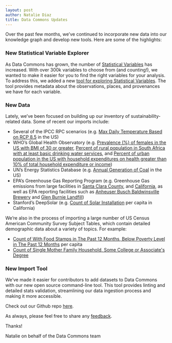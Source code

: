 ```yaml
---
layout: post
author: Natalie Diaz
title: Data Commons Updates
---
```


Over the past few months, we’ve continued to incorporate new data into our knowledge graph and develop new tools. Here are some of the highlights: 

### New Statistical Variable Explorer
As Data Commons has grown, the number of [Statistical Variables](https://docs.datacommons.org/glossary.html) has increased. With over 300k variables to choose from (and counting!), we wanted to make it easier for you to find the right variables for your analysis. To address this, we added a new [tool for exploring Statistical Variables](https://datacommons.org/tools/statvar). The tool provides metadata about the observations, places, and provenances we have for each variable. 

### New Data
Lately, we’ve been focused on building up our inventory of sustainability-related data. Some of recent our imports include: 
* Several of the IPCC RPC scenarios (e.g. [Max Daily Temperature Based on RCP 8.5](https://datacommons.org/tools/map#%26sv%3DDaily_Max_Temperature_RCP85%26pc%3D0%26pd%3Dcountry%2FUSA%26pn%3DUnited%20States%20of%20America%26pt%3DCountry%26ept%3DCounty) in the US)
* WHO’s Global Health Observatory (e.g. [Prevalence (%) of females in the US with BMI of 30 or greater](https://datacommons.org/tools/timeline#statsVar=WHO%2FNCD_BMI_30A_Female&place=country%2FUSA), [Percent of rural population in South Africa with at least basic drinking water services](https://datacommons.org/tools/timeline#statsVar=WHO%2FWSH_WATER_BASIC_Rural&place=country%2FZAF), and [Percent of urban population in the US with household expenditures on health greater than 10% of total household expenditure or income](https://datacommons.org/tools/timeline#statsVar=WHO%2FFINPROTECTION_CATA_TOT_10_POP_Urban&place=country%2FUSA))
* UN’s Energy Statistics Database (e.g. [Annual Generation of Coal](https://datacommons.org/tools/timeline#statsVar=Annual_Generation_Energy_Coal&place=country%2FUSA) in the US)
* EPA’s Greenhouse Gas Reporting Program (e.g. Greenhouse Gas emissions from large facilities in [Santa Clara County](https://datacommons.org/browser/geoId/06085?statVar=Annual_Emissions_GreenhouseGas_NonBiogenic), and [California](https://datacommons.org/browser/geoId/06?statVar=Annual_Emissions_GreenhouseGas_NonBiogenic), as well as EPA reporting facilities such as [Anheuser Busch Baldwinsville Brewery](https://datacommons.org/browser/epaGhgrpFacilityId/1002576) and [Glen Burnie Landfill](https://datacommons.org/browser/epaGhgrpFacilityId/1002004)) 
* Stanford’s DeepSolar (e.g. [Count of Solar Installation](https://datacommons.org/tools/map#%26sv%3DCount_SolarInstallation%26pc%3D1%26pd%3DgeoId%2F06%26pn%3DCalifornia%26pt%3DState%26ept%3DCounty) per capita in California) 

We’re also in the process of importing a large number of US Census American Community Survey Subject Tables, which contain detailed demographic data about a variety of topics. For example: 
* [Count of With Food Stamps in The Past 12 Months, Below Poverty Level in The Past 12 Months](https://datacommons.org/tools/map#%26sv%3DCount_Household_WithFoodStampsInThePast12Months_BelowPovertyLevelInThePast12Months%26pc%3D1%26pd%3Dcountry%2FUSA%26pn%3DUnited%20States%20of%20America%26pt%3DCountry%26ept%3DCounty) per capita
* [Count of Single Mother Family Household, Some College or Associate's Degree](https://datacommons.org/tools/map#%26sv%3DCount_Household_HouseholderEducationalAttainmentSomeCollegeOrAssociatesDegree_SingleMotherFamilyHousehold%26pc%3D0%26pd%3Dcountry%2FUSA%26pn%3DUnited%20States%20of%20America%26pt%3DCountry%26ept%3DCounty)

### New Import Tool
We’ve made it easier for contributors to add datasets to Data Commons with our new open source command-line tool. This tool provides linting and detailed stats validation, streamlining our data ingestion process and making it more accessible. 

Check out our Github repo [here](https://github.com/datacommonsorg/import). 

As always, please feel free to share any [feedback](https://datacommons.org/feedback). 

Thanks! 

Natalie on behalf of the Data Commons team 

